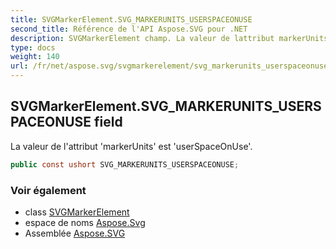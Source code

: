 ```yaml
---
title: SVGMarkerElement.SVG_MARKERUNITS_USERSPACEONUSE
second_title: Référence de l'API Aspose.SVG pour .NET
description: SVGMarkerElement champ. La valeur de lattribut markerUnits est userSpaceOnUse.
type: docs
weight: 140
url: /fr/net/aspose.svg/svgmarkerelement/svg_markerunits_userspaceonuse/
---
```

## SVGMarkerElement.SVG_MARKERUNITS_USERSPACEONUSE field

La valeur de l'attribut 'markerUnits' est 'userSpaceOnUse'.

```csharp
public const ushort SVG_MARKERUNITS_USERSPACEONUSE;
```

### Voir également

* class [SVGMarkerElement](../)
* espace de noms [Aspose.Svg](../../svgmarkerelement/)
* Assemblée [Aspose.SVG](../../../)


